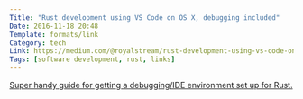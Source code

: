 ```yaml
---
Title: "Rust development using VS Code on OS X, debugging included"
Date: 2016-11-18 20:48
Template: formats/link
Category: tech
Link: https://medium.com/@royalstream/rust-development-using-vs-code-on-os-x-debugging-included-bc10c9863777#.wgjbgie5a
Tags: [software development, rust, links]
---
```


[Super handy guide for getting a debugging/IDE environment set up for Rust.](https://medium.com/\@royalstream/rust-development-using-vs-code-on-os-x-debugging-included-bc10c9863777#.wgjbgie5a)

